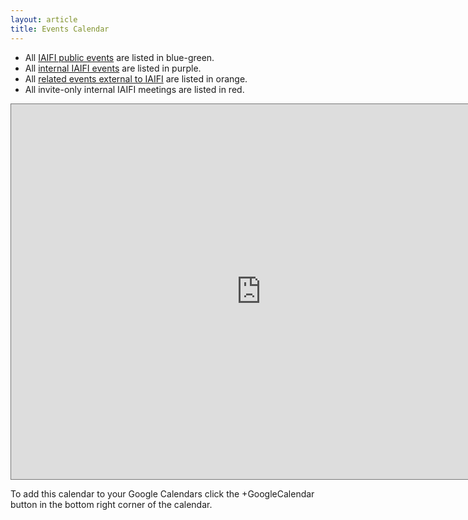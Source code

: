 ```yaml
---
layout: article
title: Events Calendar
---
```


* All [IAIFI public events](/events.html) are listed in blue-green. 
* All [internal IAIFI events](/internal-events.html) are listed in purple. 
* All [related events external to IAIFI](/related-events.html) are listed in orange. 
* All invite-only internal IAIFI meetings are listed in red. 

<iframe src="https://calendar.google.com/calendar/embed?height=600&wkst=1&bgcolor=%23ffffff&ctz=America%2FNew_York&showPrint=0&showCalendars=0&mode=AGENDA&title=IAIFI%20Group%20Calendar&src=Zjh2NnI1dWV1bDN1anBpbzFhN2IzdDB1MjhAZ3JvdXAuY2FsZW5kYXIuZ29vZ2xlLmNvbQ&src=cjcxaHR2czJkYTVyMDlnMHN2cjhpM3A2djhAZ3JvdXAuY2FsZW5kYXIuZ29vZ2xlLmNvbQ&src=YzZwNzIwMGRwbjE0c201M2owMWExZXZwODhAZ3JvdXAuY2FsZW5kYXIuZ29vZ2xlLmNvbQ&src=ZGFicWU3OXZxY3NoMTFkMjdsY2Q5OGxlbXNAZ3JvdXAuY2FsZW5kYXIuZ29vZ2xlLmNvbQ&color=%23F09300&color=%238E24AA&color=%23039BE5&color=%23D50000" style="border:solid 1px #777" width="800" height="600" frameborder="0" scrolling="no"></iframe>

To add this calendar to your Google Calendars click the +GoogleCalendar button in the bottom right corner of the calendar.